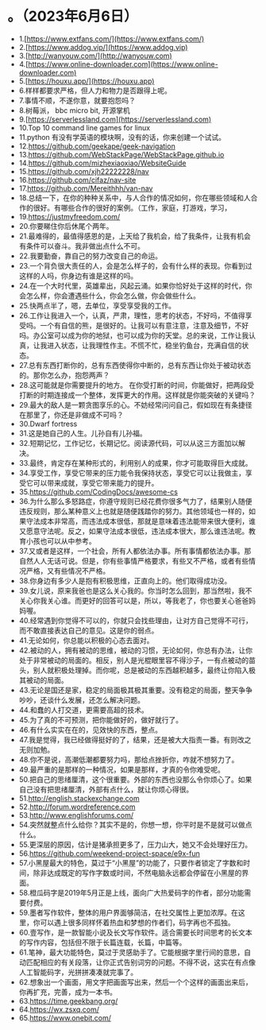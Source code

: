 # 。（2023年6月6日） 

- 1.[https://www.extfans.com/](https://www.extfans.com/)
- 2.[https://www.addog.vip/](https://www.addog.vip)
- 3.[http://wanyouw.com/](http://wanyouw.com)
- 4.[https://www.online-downloader.com](https://www.online-downloader.com)
- 5.[https://houxu.app/](https://houxu.app)
- 6.样样都要求严格，但人力和物力是否跟得上呢。
- 7.事情不顺，不遂你意，就要抱怨吗？
- 8.树莓派， bbc micro bit, 开源掌机
- 9.[https://serverlessland.com](https://serverlessland.com)
- 10.Top 10 command line games for linux
- 11.python 有没有学英语的模块啊，没有的话，你来创建一个试试。
- 12.https://github.com/geekape/geek-navigation
- 13.https://github.com/WebStackPage/WebStackPage.github.io
- 14.https://github.com/mizhexiaoxiao/WebsiteGuide
- 15.https://github.com/xjh22222228/nav
- 16.https://github.com/cifaz/nav-site
- 17.https://github.com/Mereithhh/van-nav
- 18.总结一下，在你的种种关系中，与人合作的情况如何，你在哪些领域和人合作的很好。有哪些合作的很好的案例。（工作，家庭，打游戏，学习，
- 19.https://justmyfreedom.com/
- 20.你要睇住你后休尾个两年。
- 21.最难得的，最值得感恩的是，上天给了我机会，给了我条件，让我有机会有条件可以奋斗。我非做出点什么不可。
- 22.我要勤奋，靠自己的努力改变自己的命运。
- 23.一个背负很大责任的人，会是怎么样子的，会有什么样的表现。你看到过这样的人吗，你身边有谁是这样的吗。
- 24.在一个大时代里，英雄辈出，风起云涌。如果你恰好处于这样的时代，你会怎么样，你会遭遇些什么，你会怎么做，你会做些什么。
- 25.快两点半了，嗯，去单位，享受享受我的工作。
- 26.工作让我进入一个，认真，严肃，理性，思考的状态，不好吗，不值得享受吗。一个有自信的熊，是很好的。让我可以有意注意，注意及细节，不好吗。办公室可以成为你的地狱，也可以成为你的天堂。总的来说，工作让我认真，让我进入状态，让我理性作主。不慌不忙，稳坐钓鱼台，充满自信的状态。
- 27.总有东西打断你的，总有东西使得你中断的，总有东西让你处于被动状态的。那你怎么办，抱怨两声？
- 28.这可能就是你需要提升的地方。 在你受打断的时间，你能做好，把两段受打断的时期连接成一个整体，发挥更大的作用。这样就是你能突破的关键吗？
- 29.最大的敌人是一颗贪图享乐的心。不妨经常问问自己，假如现在有条捷径在那里了，你还是非做成不可吗？
- 30.Dwarf fortress
- 31.这是她自己的人生。儿孙自有儿孙福。
- 32.短期记忆，工作记忆，长期记忆。阅读源代码，可以从这三方面加以解决。
- 33.最终，肯定存在某种形式的，利用别人的成果，你才可能取得巨大成就。
- 34.享受工作，享受它带来的压力能令我保持状态，享受它可以让我做主，享受它可以带来成就，享受它带来能力的提升。
- 35.https://github.com/CodingDocs/awesome-cs
- 36.为什么那么多怒路症，你遵守规则已经花费你很多气力了，结果别人随便违反规则，那么某种意义上也就是随便践踏你的努力。其他领域也一样的，如果守法成本非常高，而违法成本很低，那就是意味着违法能带来很大便利，谁又愿意守法呢。反之，如果守法成本很低，违法成本很大，那么谁违法呢。教育小孩也可以从中参考。
- 37.又或者是这样，一个社会，所有人都依法办事。所有事情都依法办事。那自然人人无话可说。但是，你有些事情严格要求，有些又不严格，或者有些情况严格，又有些情况不严格。
- 38.你身边有多少人是抱有积极思维，正直向上的。他们取得成功没。
- 39.女儿说，原来我爸也是这么关心我的。你当时怎么回到，那当然啦，我不关心你我关心谁。而更好的回答可以是，所以，等我老了，你也要关心爸爸妈妈喔。
- 40.经常遇到你觉得不可以的，你就只会找些理由，让对方自己觉得不可行，而不敢直接表达自己的意见。这是你的弱点。
- 41.无论如何，你总能以积极的心态去面对。
- 42.被动的人，拥有被动的思维，被动的习惯，无论如何，你总有办法，让你处于非常被动的局面的。相反，别人是光棍眼里容不得沙子，一有点被动的苗头，别人就积极处理掉。而你呢，总是被动的东西越积越多，最终让你陷入极其被动的局面。
- 43.无论是国还是家，稳定的局面极其极其重要。没有稳定的局面，整天争争吵吵，还谈什么发展，还怎么解决问题。
- 44.和蠢的人打交道，更需要高超的技术。
- 45.为了真的不可预测，把你能做好的，做好就行了。
- 46.有什么实实在在的，见效快的东西，整点。
- 47.我是觉得，我已经做得挺好的了，结果，还是被大大指责一番。有则改之无则加勉。
- 48.你不是说，高潮低潮都要努力吗，那给点挫折你，咋就不想努力了。
- 49.最严重的是那样的一种情况，如果是那样，才真的令你难受呢。
- 50.把自己的思绪厘清，这个很重要。外部的东西也没那么令你烦心了。如果自己没有把思绪厘清，外部有点什么，就让你烦心得很。
- 51.http://english.stackexchange.com
- 52.http://forum.wordreference.com
- 53.http://www.englishforums.com/
- 54.突然就整点什么给你？其实不是的，你想一想，你平时是不是就可以做点什么。
- 55.更深层的原因，估计是猪承担更多了，压力山大，她又不会处理好压力。
- 56.https://github.com/weekend-project-space/e9x-fun
- 57.小黑屋最大的特色，莫过于“小黑屋”的功能了，只要作者锁定了字数和时间，除非达成既定的写作字数或时间，不然电脑永远都会停留在小黑屋的界面。
- 58.橙瓜码字是2019年5月正是上线，面向广大热爱码字的作者，部分功能需要付费。
- 59.墨者写作软件，整体的用户界面够简洁，在社交属性上更加浓厚。在这里，你可以遇上很多同样怀着热血和梦想的作者们，码字再也不孤独。
- 60.壹写作，是一款智能小说及长文写作软件。适合需要长时间思考的长文本的写作内容，包括但不限于长篇连载，长篇，中篇等。
- 61.笔神，最大功能特色，莫过于灵感助手了。它能根据字里行间的意思，自动匹配相应的有关段落，让你正式告别词穷的问题。不得不说，这实在有点像人工智能码字，光拼拼凑凑就完事了。
- 62.想象出一个画面，用文字把画面写出来，然后一个个这样的画面出来后，你再扩充，完善，成为一本书。
- 63.https://time.geekbang.org/
- 64.https://wx.zsxq.com/
- 65.https://www.onebit.com/

